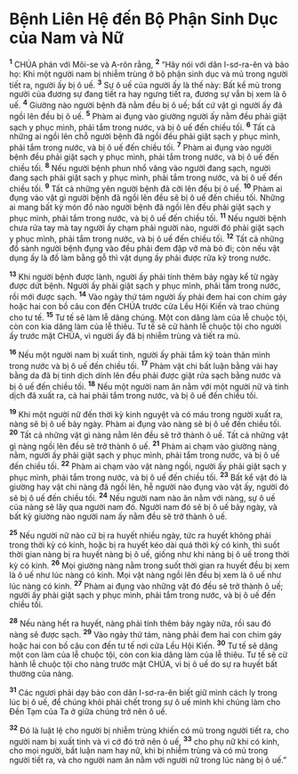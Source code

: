 

# Bệnh Liên Hệ đến Bộ Phận Sinh Dục của Nam và Nữ
<sup><b>1</b></sup> CHÚA phán với Môi-se và A-rôn rằng, <sup><b>2</b></sup> “Hãy nói với dân I-sơ-ra-ên và bảo họ: Khi một người nam bị nhiễm trùng ở bộ phận sinh dục và mủ trong người tiết ra, người ấy bị ô uế. <sup><b>3</b></sup> Sự ô uế của người ấy là thế này: Bất kể mủ trong người của đương sự đang tiết ra hay ngưng tiết ra, đương sự vẫn bị xem là ô uế. <sup><b>4</b></sup> Giường nào người bệnh đã nằm đều bị ô uế; bất cứ vật gì người ấy đã ngồi lên đều bị ô uế. <sup><b>5</b></sup> Phàm ai đụng vào giường người ấy nằm đều phải giặt sạch y phục mình, phải tắm trong nước, và bị ô uế đến chiều tối. <sup><b>6</b></sup> Tất cả những ai ngồi lên chỗ người bệnh đã ngồi đều phải giặt sạch y phục mình, phải tắm trong nước, và bị ô uế đến chiều tối. <sup><b>7</b></sup> Phàm ai đụng vào người bệnh đều phải giặt sạch y phục mình, phải tắm trong nước, và bị ô uế đến chiều tối. <sup><b>8</b></sup> Nếu người bệnh phun nhổ văng vào người đang sạch, người đang sạch phải giặt sạch y phục mình, phải tắm trong nước, và bị ô uế đến chiều tối. <sup><b>9</b></sup> Tất cả những yên người bệnh đã cỡi lên đều bị ô uế. <sup><b>10</b></sup> Phàm ai đụng vào vật gì người bệnh đã ngồi lên đều sẽ bị ô uế đến chiều tối. Những ai mang bất kỳ món đồ nào người bệnh đã ngồi lên đều phải giặt sạch y phục mình, phải tắm trong nước, và bị ô uế đến chiều tối. <sup><b>11</b></sup> Nếu người bệnh chưa rửa tay mà tay người ấy chạm phải người nào, người đó phải giặt sạch y phục mình, phải tắm trong nước, và bị ô uế đến chiều tối. <sup><b>12</b></sup> Tất cả những đồ sành người bệnh đụng vào đều phải đem đập vỡ mà bỏ đi; còn nếu vật dụng ấy là đồ làm bằng gỗ thì vật dụng ấy phải được rửa kỹ trong nước.

<sup><b>13</b></sup> Khi người bệnh được lành, người ấy phải tính thêm bảy ngày kể từ ngày được dứt bệnh. Người ấy phải giặt sạch y phục mình, phải tắm trong nước, rồi mới được sạch. <sup><b>14</b></sup> Vào ngày thứ tám người ấy phải đem hai con chim gáy hoặc hai con bồ câu con đến CHÚA trước cửa Lều Hội Kiến và trao chúng cho tư tế. <sup><b>15</b></sup> Tư tế sẽ làm lễ dâng chúng. Một con dâng làm của lễ chuộc tội, còn con kia dâng làm của lễ thiêu. Tư tế sẽ cử hành lễ chuộc tội cho người ấy trước mặt CHÚA, vì người ấy đã bị nhiễm trùng và tiết ra mủ.

<sup><b>16</b></sup> Nếu một người nam bị xuất tinh, người ấy phải tắm kỹ toàn thân mình trong nước và bị ô uế đến chiều tối. <sup><b>17</b></sup> Phàm vật chi bất luận bằng vải hay bằng da đã bị tinh dịch dính lên đều phải được giặt rửa sạch bằng nước và bị ô uế đến chiều tối. <sup><b>18</b></sup> Nếu một người nam ăn nằm với một người nữ và tinh dịch đã xuất ra, cả hai phải tắm trong nước, và bị ô uế đến chiều tối.

<sup><b>19</b></sup> Khi một người nữ đến thời kỳ kinh nguyệt và có máu trong người xuất ra, nàng sẽ bị ô uế bảy ngày. Phàm ai đụng vào nàng sẽ bị ô uế đến chiều tối. <sup><b>20</b></sup> Tất cả những vật gì nàng nằm lên đều sẽ trở thành ô uế. Tất cả những vật gì nàng ngồi lên đều sẽ trở thành ô uế. <sup><b>21</b></sup> Phàm ai chạm vào giường nàng nằm, người ấy phải giặt sạch y phục mình, phải tắm trong nước, và bị ô uế đến chiều tối. <sup><b>22</b></sup> Phàm ai chạm vào vật nàng ngồi, người ấy phải giặt sạch y phục mình, phải tắm trong nước, và bị ô uế đến chiều tối. <sup><b>23</b></sup> Bất kể vật đó là giường hay vật chi nàng đã ngồi lên, hễ người nào đụng vào vật ấy, người đó sẽ bị ô uế đến chiều tối. <sup><b>24</b></sup> Nếu người nam nào ăn nằm với nàng, sự ô uế của nàng sẽ lây qua người nam đó. Người nam đó sẽ bị ô uế bảy ngày, và bất kỳ giường nào người nam ấy nằm đều sẽ trở thành ô uế.

<sup><b>25</b></sup> Nếu người nữ nào cứ bị ra huyết nhiều ngày, tức ra huyết không phải trong thời kỳ có kinh, hoặc bị ra huyết kéo dài quá thời kỳ có kinh, thì suốt thời gian nàng bị ra huyết nàng bị ô uế, giống như khi nàng bị ô uế trong thời kỳ có kinh. <sup><b>26</b></sup> Mọi giường nàng nằm trong suốt thời gian ra huyết đều bị xem là ô uế như lúc nàng có kinh. Mọi vật nàng ngồi lên đều bị xem là ô uế như lúc nàng có kinh. <sup><b>27</b></sup> Phàm ai đụng vào những vật đó đều sẽ trở thành ô uế; người ấy phải giặt sạch y phục mình, phải tắm trong nước, và bị ô uế đến chiều tối.

<sup><b>28</b></sup> Nếu nàng hết ra huyết, nàng phải tính thêm bảy ngày nữa, rồi sau đó nàng sẽ được sạch. <sup><b>29</b></sup> Vào ngày thứ tám, nàng phải đem hai con chim gáy hoặc hai con bồ câu con đến tư tế nơi cửa Lều Hội Kiến. <sup><b>30</b></sup> Tư tế sẽ dâng một con làm của lễ chuộc tội, còn con kia dâng làm của lễ thiêu. Tư tế sẽ cử hành lễ chuộc tội cho nàng trước mặt CHÚA, vì bị ô uế do sự ra huyết bất thường của nàng.

<sup><b>31</b></sup> Các ngươi phải dạy bảo con dân I-sơ-ra-ên biết giữ mình cách ly trong lúc bị ô uế, để chúng khỏi phải chết trong sự ô uế mình khi chúng làm cho Đền Tạm của Ta ở giữa chúng trở nên ô uế.

<sup><b>32</b></sup> Đó là luật lệ cho người bị nhiễm trùng khiến có mủ trong người tiết ra, cho người nam bị xuất tinh và vì cớ đó trở nên ô uế, <sup><b>33</b></sup> cho phụ nữ khi có kinh, cho mọi người, bất luận nam hay nữ, khi bị nhiễm trùng và có mủ trong người tiết ra, và cho người nam ăn nằm với người nữ trong lúc nàng bị ô uế.”


